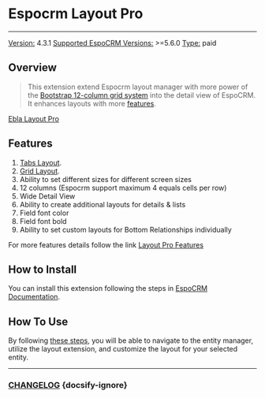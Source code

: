 # Espocrm Layout Pro

---

<ins class= "font1" > Version:</ins> 4.3.1
<ins class= "font1" > Supported EspoCRM Versions:</ins> >=5.6.0
<ins class= "font1" > Type:</ins> paid

## Overview

> This extension extend Espocrm layout manager with more power of the [Bootstrap 12-column grid system](https://getbootstrap.com/docs/3.3/css/#grid-example-basic) into the detail view of EspoCRM.
It enhances layouts with more [features](/extensions/ebla-layout-pro/README?id=features).


[Ebla Layout Pro](https://www.youtube.com/embed/gqRNCmqEfV4 ':include :type=iframe width=100% height=400px')

## Features

1. [Tabs Layout](extensions/ebla-layout-pro/espocrm-ebla-layout-pro-features.md).
2. [Grid Layout](extensions/ebla-layout-pro/espocrm-ebla-layout-pro-features.md).
3. Ability to set different sizes for different screen sizes
4. 12 columns (Espocrm support maximum 4 equals cells per row)
5. Wide Detail View
6. Ability to create additional layouts for details & lists
7. Field font color
8. Field font bold
9. Ability to set custom layouts for Bottom Relationships individually

For more features details follow the link [Layout Pro Features](extensions/ebla-layout-pro/espocrm-ebla-layout-pro-features.md?id=features)

## How to Install

You can install this extension following the steps in [EspoCRM Documentation](https://docs.espocrm.com/administration/extensions/).

## How To Use

By following [these steps](extensions/ebla-layout-pro/espocrm-ebla-layout-pro-how-to-use.md), you will be able to navigate to the entity manager, utilize the layout extension, and customize the layout for your selected entity.

---

### <font color=gray> [CHANGELOG](extensions/ebla-layout-pro/espocrm-ebla-layout-pro-changelog.md) </font> {docsify-ignore}